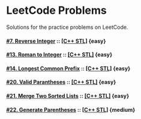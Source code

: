 # LeetCode Problems
Solutions for the practice problems on LeetCode.


#### [#7. Reverse Integer](https://leetcode.com/problems/reverse-integer/) :: [[C++ STL]](007.Reverse-Integer.STL) {easy}

#### [#13. Roman to Integer](https://leetcode.com/problems/roman-to-integer/) :: [[C++ STL]](013.Roman-to-Integer.STL) {easy}

#### [#14. Longest Common Prefix](https://leetcode.com/problems/longest-common-prefix/) :: [[C++ STL]](014.Longest-Common-Prefix.STL) {easy}

#### [#20. Valid Parantheses](https://leetcode.com/problems/valid-parentheses/) :: [[C++ STL]](020.Valid-Parantheses.STL) {easy}

#### [#21. Merge Two Sorted Lists](https://leetcode.com/problems/merge-two-sorted-lists/) :: [[C++ STL]](021.Merge-Two-Sorted-Lists.STL) {easy}

#### [#22. Generate Parentheses](https://leetcode.com/problems/generate-parentheses/) :: [[C++ STL]](022.Generate-Parentheses.STL) {medium}
